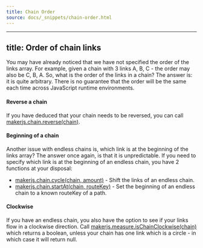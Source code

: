 ```yaml
---
title: Chain Order
source: docs/_snippets/chain-order.html
---
```


---
title: Order of chain links
---
You may have already noticed that we have not specified the order of the links array. For example,
given a chain with 3 links A, B, C - the order may also be C, B, A. So, what is the order of the links in a chain?
The answer is: it is quite arbitrary. There is no guarantee that the order will be the same each time across JavaScript runtime environments.

#### Reverse a chain

If you have deduced that your chain needs to be reversed, you can call [makerjs.chain.reverse(chain)](/docs/api/modules/makerjs.chain.html#reverse).

#### Beginning of a chain

Another issue with endless chains is, which link is at the beginning of the links array? The answer once again, is that it is unpredictable.
If you need to specify which link is at the beginning of an endless chain, you have 2 functions at your disposal:

* [makerjs.chain.cycle(chain, amount)](/docs/api/modules/makerjs.chain.html#cycle) - Shift the links of an endless chain.
* [makerjs.chain.startAt(chain, routeKey)](/docs/api/modules/makerjs.chain.html#startat) - Set the beginning of an endless chain to a known routeKey of a path.

#### Clockwise

If you have an endless chain, you also have the option to see if your links flow in a clockwise direction.
Call [makerjs.measure.isChainClockwise(chain)](/docs/api/modules/makerjs.measure.html#ischainclockwise)
which returns a boolean, unless your chain has one link which is a circle - in which case it will return null.
